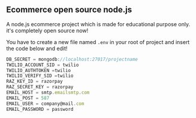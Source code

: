 ## Ecommerce open source node.js
<p>A node.js ecommerce project which is made for educational purpose only. it's completely open source now!</p>

You have to create a new file named `.env` in your root of project and insert the code below and edit!

```js
DB_SECRET = mongodb://localhost:27017/projectname
TWILIO_ACCOUNT_SID = twilio
TWILIO_AUTHTOKEN =twilio
TWILIO_VERIFY_SID =twilio
RAZ_KEY_ID = razorpay
RAZ_SECRET_KEY = razorpay
EMAIL_HOST = smtp.emailsmtp.com
EMAIL_POST = 587
EMAIL_USER = company@mail.com
EMAIL_PASSWORD = password
```